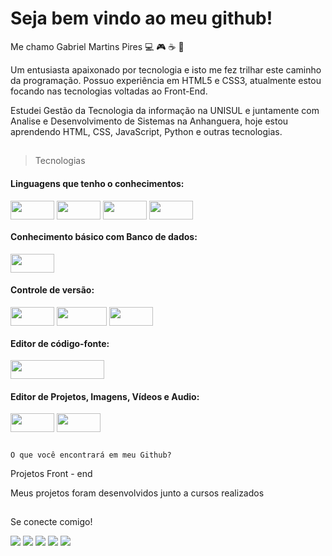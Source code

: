 # Seja bem vindo ao meu github!

Me chamo Gabriel Martins Pires 💻 🎮 ☕ 🤘

Um entusiasta apaixonado por tecnologia e isto me fez trilhar este caminho da programação. Possuo experiência em HTML5 e CSS3, atualmente estou focando nas tecnologias voltadas ao Front-End.

Estudei Gestão da Tecnologia da informação na UNISUL e juntamente com Analise e Desenvolvimento de Sistemas na Anhanguera, hoje estou aprendendo HTML, CSS, JavaScript, Python e outras tecnologias.

##

> Tecnologias

#### Linguagens que tenho o conhecimentos: <br/>

<div>
 <img align="center" height="30" width="70" src="https://img.shields.io/badge/html5-%23E34F26.svg?style=for-the-badge&logo=html5&logoColor=white" />
 <img align="center" height="30" width="70" src="https://img.shields.io/badge/css3-%231572B6.svg?style=for-the-badge&logo=css3&logoColor=white" />
 <img align="center" height="30" width="70" src="https://img.shields.io/badge/javascript-%23323330.svg?style=for-the-badge&logo=javascript&logoColor=%23F7DF1E" />
 <img align="center" height="30" width="70" src="https://img.shields.io/badge/python-3670A0?style=for-the-badge&logo=python&logoColor=ffdd54" />
</div>

#### Conhecimento básico com Banco de dados:

<div>
 <img align="center" height="30" width="70" src="https://img.shields.io/badge/mysql-4479A1.svg?style=for-the-badge&logo=mysql&logoColor=white" />
</div>

#### Controle de versão:

<div>
 <img align="center" height="30" width="70" src="https://img.shields.io/badge/git-%23F05033.svg?style=for-the-badge&logo=git&logoColor=white" />
 <img align="center" height="30" width="80" src="https://img.shields.io/badge/github-%23121011.svg?style=for-the-badge&logo=github&logoColor=white" />
 <img align="center" height="30" width="70" src="https://img.shields.io/badge/gitlab-%23181717.svg?style=for-the-badge&logo=gitlab&logoColor=white" />
</div>

#### Editor de código-fonte:

<div>
 <img align="center" height="30" width="150" src="https://img.shields.io/badge/Visual%20Studio%20Code-0078d7.svg?style=for-the-badge&logo=visual-studio-code&logoColor=white" />
</div>

#### Editor de Projetos, Imagens, Vídeos e Audio:

<div>
 <img align="center" height="30" width="70" src="https://img.shields.io/badge/figma-%23F24E1E.svg?style=for-the-badge&logo=figma&logoColor=white" />
 <img align="center" height="30" width="70" src="https://img.shields.io/badge/Gimp-657D8B?style=for-the-badge&logo=gimp&logoColor=white" /
 <img align="center" height="30" width="70" src="https://img.shields.io/badge/Canva-%2300C4CC.svg?style=for-the-badge&logo=Canva&logoColor=white" />
</div>

##

`O que você encontrará em meu Github?`

Projetos Front - end 

Meus projetos foram desenvolvidos junto a cursos realizados 

##

Se conecte comigo!
 
<div> 
  
  <a href="https://instagram.com/gabriell_mmartins" target="_blank"><img src="https://img.shields.io/badge/-Instagram-%23E4405F?style=for-the-badge&logo=instagram&logoColor=white" target="_blank"></a>
 	<a href="https://www.twitch.tv/brgabrielmartins" target="_blank"><img src="https://img.shields.io/badge/Twitch-9146FF?style=for-the-badge&logo=twitch&logoColor=white" target="_blank"></a>
  <a href = "mailto:brgabrielmartins@gmail.com"><img src="https://img.shields.io/badge/-Gmail-%23333?style=for-the-badge&logo=gmail&logoColor=white" target="_blank"></a>
  <a href="https://www.linkedin.com/in/gabrielmartinspires-br/" target="_blank"><img src="https://img.shields.io/badge/-LinkedIn-%230077B5?style=for-the-badge&logo=linkedin&logoColor=white" target="_blank"></a>
  <a href="https://api.whatsapp.com/send?phone=5548999989366&text=Ol%C3%A1!%20Tudo%20bem%3F" target="_blank"><img src="https://img.shields.io/badge/WhatsApp-25D366?style=for-the-badge&logo=whatsapp&logoColor=white" target="_blank"></a>  
</div>
